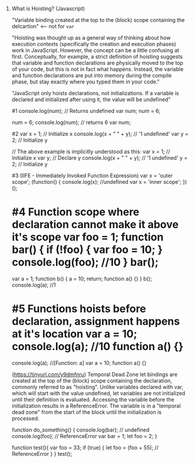 1. What is Hoisting? (Javascript)

    "Variable binding created at the top to the (block) scope containing the delcartion" <-- not for `var`

    "Hoisting was thought up as a general way of thinking about how execution contexts (specifically the creation and execution phases) work in JavaScript. However, the concept can be a little confusing at first.
    Conceptually, for example, a strict definition of hoisting suggests that variable and function declarations are physically moved to the top of your code, but this is not in fact what happens. Instead, the variable and function declarations are put into memory during the compile phase, but stay exactly where you typed them in your code."

    "JavaScript only hoists declarations, not initializations. If a variable is declared and initialized after using it, the value will be undefined"

    <!-- Examples -->

    #1
    console.log(num); // Returns undefined 
    var num;
    num = 6;

    num = 6;
    console.log(num); // returns 6
    var num;

    #2
    var x = 1; // Initialize x
    console.log(x + " " + y); // '1 undefined'
    var y = 2; // Initialize y

    // The above example is implicitly understood as this: 
    var x = 1; // Initialize x
    var y; // Declare y
    console.log(x + " " + y); // '1 undefined'
    y = 2; // Initialize y

    #3 (IIFE - Immediately Invoked Function Expression)
    var x = 'outer scope';
    (function() {
        console.log(x); //undefined
        var x = 'inner scope';
    })();

    #4 Function scope where declaration cannot make it above it's scope
    var foo = 1;
    function bar() {
        if (!foo) {
            var foo = 10;
        }
        console.log(foo); //10
    }
    bar();
    ================
    var a = 1;
    function b() {
        a = 10;
        return;
        function a() {}
    }
    b();
    console.log(a); //1

    #5 Functions hoists before declaration, assignment happens at it's location
    var a = 10;
    console.log(a); //10
    function a() {}
    ================
    console.log(a); //[Function: a]
    var a = 10;
    function a() {}


    (https://tinyurl.com/y9dmfnru)
    Temporal Dead Zone
    let bindings are created at the top of the (block) scope containing the declaration, commonly referred to as "hoisting". Unlike variables declared with var, which will start with the value undefined, let variables are not initialized until their definition is evaluated. Accessing the variable before the initialization results in a ReferenceError. The variable is in a "temporal dead zone" from the start of the block until the initialization is processed.

    <!-- hoisting + temporal dead zone -->
    function do_something() {
      console.log(bar); // undefined
      console.log(foo); // ReferenceError
      var bar = 1;
      let foo = 2;
    }

    <!-- temporal dead zone + lexical scoping -->
    function test(){
       var foo = 33;
       if (true) {
          let foo = (foo + 55); // ReferenceError
       }
    }
    test();
